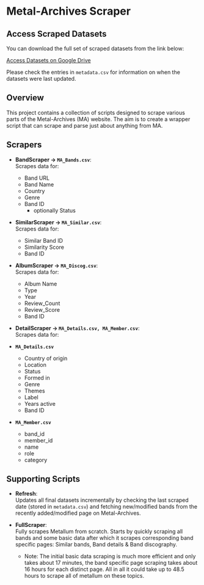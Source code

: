 # Metal-Archives Scraper

## Access Scraped Datasets
You can download the full set of scraped datasets from the link below:

[Access Datasets on Google Drive](https://drive.google.com/drive/folders/1-0A9nAbVMZq02pou3Uu5EoDh-3gTgCTx?usp=sharing)

Please check the entries in `metadata.csv` for information on when the datasets were last updated.

## Overview
This project contains a collection of scripts designed to scrape various parts of the Metal-Archives (MA) website. The aim is to create a wrapper script that can scrape and parse just about anything from MA.

## Scrapers

- **BandScraper → `MA_Bands.csv`**:  
  Scrapes data for:
  - Band URL
  - Band Name
  - Country
  - Genre
  - Band ID
    - optionally Status

- **SimilarScraper → `MA_Similar.csv`**:  
  Scrapes data for:
  - Similar Band ID
  - Similarity Score
  - Band ID

- **AlbumScraper → `MA_Discog.csv`**:  
  Scrapes data for:
  - Album Name
  - Type
  - Year
  - Review_Count
  - Review_Score
  - Band ID

- **DetailScraper → `MA_Details.csv, MA_Member.csv`**:  
Scrapes data for:
- **`MA_Details.csv`**  
   - Country of origin  
   - Location  
   - Status  
   - Formed in  
   - Genre  
   - Themes  
   - Label  
   - Years active  
   - Band ID  

- **`MA_Member.csv`**  
   - band_id  
   - member_id  
   - name  
   - role  
   - category

## Supporting Scripts

- **Refresh**:  
  Updates all final datasets incrementally by checking the last scraped date (stored in `metadata.csv`) and fetching new/modified bands from the recently added/modified page on Metal-Archives.

- **FullScraper**:  
  Fully scrapes Metallum from scratch. Starts by quickly scraping all bands and some basic data after which it scrapes corresponding band specific pages: Similar bands, Band details & Band discography.
  - Note: The initial basic data scraping is much more efficient and only takes about 17 minutes, the band specific page scraping takes about 16 hours for each distinct page. All in all it could take up to 48.5 hours to scrape all of metallum on these topics.
  



